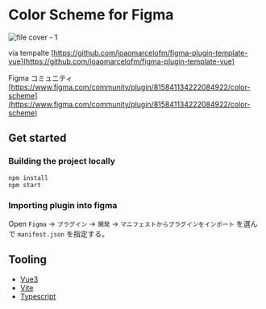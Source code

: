 # Color Scheme for Figma

![file cover - 1](https://github.com/Hidetaro7/color-scheme-figma-plugin/assets/281424/a855619e-29e6-4743-abd7-3807d1689b78)

via tempalte [https://github.com/joaomarcelofm/figma-plugin-template-vue](https://github.com/joaomarcelofm/figma-plugin-template-vue)

Figma コミュニティ [https://www.figma.com/community/plugin/815841134222084922/color-scheme](https://www.figma.com/community/plugin/815841134222084922/color-scheme)

## Get started

### **Building the project locally**

```
npm install
npm start
```

### Importing plugin into figma

Open `Figma` -> `プラグイン` -> `開発` -> `マニフェストからプラグインをインポート` を選んで `manifest.json` を指定する。


## Tooling

-   [Vue3](https://v3.vuejs.org/)
-   [Vite](https://vitejs.dev/)
-   [Typescript](https://www.typescriptlang.org/)
